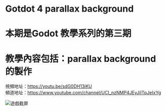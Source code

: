 # Gotdot 4 parallax background

# 本期是Godot 教學系列的第三期

# 教學內容包括：parallax background的製作
視頻地址：https://youtu.be/sdG0DH13iKU <br>
頻道地址：https://www.youtube.com/channel/UCI_nzNMP4JEyJiITpJeIxYg

![遊戲截屏](https://github.com/imperativelyfunctional/contra-full/blob/main/demo.gif)

